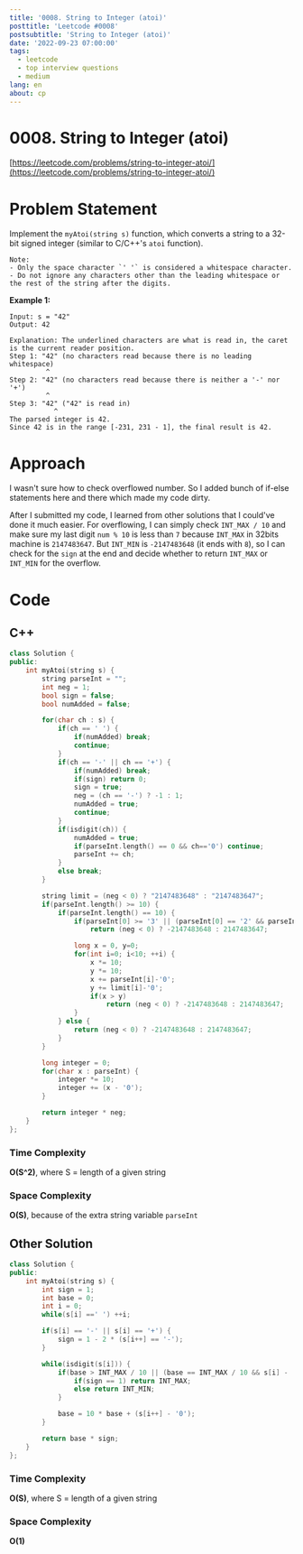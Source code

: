 ```yaml
---
title: '0008. String to Integer (atoi)'
posttitle: 'Leetcode #0008'
postsubtitle: 'String to Integer (atoi)'
date: '2022-09-23 07:00:00'
tags:
  - leetcode
  - top interview questions
  - medium
lang: en
about: cp
---
```


# 0008. String to Integer (atoi)

[https://leetcode.com/problems/string-to-integer-atoi/](https://leetcode.com/problems/string-to-integer-atoi/)

# Problem Statement

Implement the `myAtoi(string s)` function, which converts a string to a 32-bit signed integer (similar to C/C++'s `atoi` function).

```text
Note:
- Only the space character `' '` is considered a whitespace character.
- Do not ignore any characters other than the leading whitespace or the rest of the string after the digits.
```

**Example 1:**

```text
Input: s = "42"
Output: 42

Explanation: The underlined characters are what is read in, the caret is the current reader position.
Step 1: "42" (no characters read because there is no leading whitespace)
         ^
Step 2: "42" (no characters read because there is neither a '-' nor '+')
         ^
Step 3: "42" ("42" is read in)
           ^
The parsed integer is 42.
Since 42 is in the range [-231, 231 - 1], the final result is 42.
```

# Approach

I wasn't sure how to check overflowed number. So I added bunch of if-else statements here and there which made my code dirty.

After I submitted my code, I learned from other solutions that I could've done it much easier. For overflowing, I can simply check `INT_MAX / 10` and make sure my last digit `num % 10` is less than `7` because `INT_MAX` in 32bits machine is `2147483647`. But `INT_MIN` is `-2147483648` (it ends with `8`), so I can check for the `sign` at the end and decide whether to return `INT_MAX` or `INT_MIN` for the overflow.

# Code

## C++

```cpp
class Solution {
public:
    int myAtoi(string s) {
        string parseInt = "";
        int neg = 1;
        bool sign = false;
        bool numAdded = false;

        for(char ch : s) {
            if(ch == ' ') {
                if(numAdded) break;
                continue;
            }
            if(ch == '-' || ch == '+') {
                if(numAdded) break;
                if(sign) return 0;
                sign = true;
                neg = (ch == '-') ? -1 : 1;
                numAdded = true;
                continue;
            }
            if(isdigit(ch)) {
                numAdded = true;
                if(parseInt.length() == 0 && ch=='0') continue;
                parseInt += ch;
            }
            else break;
        }

        string limit = (neg < 0) ? "2147483648" : "2147483647";
        if(parseInt.length() >= 10) {
            if(parseInt.length() == 10) {
                if(parseInt[0] >= '3' || (parseInt[0] == '2' && parseInt[1] > '1'))
                    return (neg < 0) ? -2147483648 : 2147483647;

                long x = 0, y=0;
                for(int i=0; i<10; ++i) {
                    x *= 10;
                    y *= 10;
                    x += parseInt[i]-'0';
                    y += limit[i]-'0';
                    if(x > y)
                        return (neg < 0) ? -2147483648 : 2147483647;
                }
            } else {
                return (neg < 0) ? -2147483648 : 2147483647;
            }
        }

        long integer = 0;
        for(char x : parseInt) {
            integer *= 10;
            integer += (x - '0');
        }

        return integer * neg;
    }
};
```

### Time Complexity

**O(S^2)**, where S = length of a given string

### Space Complexity

**O(S)**, because of the extra string variable `parseInt`

## Other Solution

```cpp
class Solution {
public:
    int myAtoi(string s) {
        int sign = 1;
        int base = 0;
        int i = 0;
        while(s[i] ==' ') ++i;

        if(s[i] == '-' || s[i] == '+') {
            sign = 1 - 2 * (s[i++] == '-');
        }

        while(isdigit(s[i])) {
            if(base > INT_MAX / 10 || (base == INT_MAX / 10 && s[i] - '0' > (INT_MAX % 10))) {
                if(sign == 1) return INT_MAX;
                else return INT_MIN;
            }

            base = 10 * base + (s[i++] - '0');
        }

        return base * sign;
    }
};
```

### Time Complexity

**O(S)**, where S = length of a given string

### Space Complexity

**O(1)**
